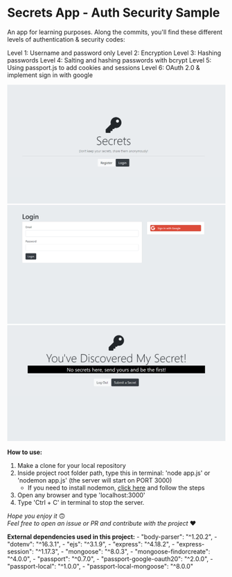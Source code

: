 # Secrets App - Auth Security Sample

An app for learning purposes.
Along the commits, you'll find these different levels of authentication & security codes:

Level 1: Username and password only
Level 2: Encryption
Level 3: Hashing passwords
Level 4: Salting and hashing passwords with bcrypt
Level 5: Using passport.js to add cookies and sessions
Level 6: OAuth 2.0 & implement sign in with google

![preview home](./public/image/preview-secrets-home.png)
![preview login](./public/image/preview-secrets-login.png)
![preview secrets](./public/image/preview-secrets-secrets.png)

**How to use:** 
1. Make a clone for your local repository
2. Inside project root folder path, type this in terminal: 'node app.js' or 'nodemon app.js' (the server will start on PORT 3000)
    * If you need to install nodemon, [click here](https://www.npmjs.com/package/nodemon) and follow the steps
3. Open any browser and type 'localhost:3000'
4. Type 'Ctrl + C' in terminal to stop the server.

*Hope you enjoy it* 🙃  
*Feel free to open an issue or PR and contribute with the project* ❤️ 

**External dependencies used in this project:**
    - "body-parser": "^1.20.2",
    - "dotenv": "^16.3.1",
    - "ejs": "^3.1.9",
    - "express": "^4.18.2",
    - "express-session": "^1.17.3",
    - "mongoose": "^8.0.3",
    - "mongoose-findorcreate": "^4.0.0",
    - "passport": "^0.7.0",
    - "passport-google-oauth20": "^2.0.0",
    - "passport-local": "^1.0.0",
    - "passport-local-mongoose": "^8.0.0"